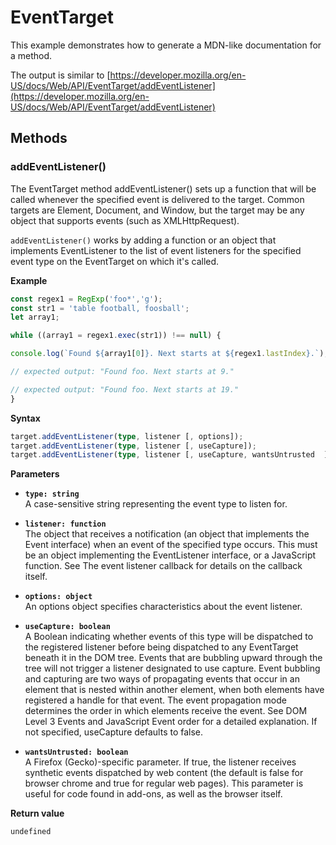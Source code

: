 # EventTarget

This example demonstrates how to generate a MDN-like documentation
for a method.

The output is similar to
[https://developer.mozilla.org/en-US/docs/Web/API/EventTarget/addEventListener](https://developer.mozilla.org/en-US/docs/Web/API/EventTarget/addEventListener)

## Methods

### addEventListener()

The EventTarget method addEventListener() sets up a function that will
be called whenever the specified event is delivered to the target.
Common targets are Element, Document, and Window, but the target may be
any object that supports events (such as XMLHttpRequest).

`addEventListener()` works by adding a function or an object that
implements EventListener to the list of event listeners for the
specified event type on the EventTarget on which it's called.

**Example**

```js
const regex1 = RegExp('foo*','g');
const str1 = 'table football, foosball';
let array1;

while ((array1 = regex1.exec(str1)) !== null) {

console.log(`Found ${array1[0]}. Next starts at ${regex1.lastIndex}.`);

// expected output: "Found foo. Next starts at 9."

// expected output: "Found foo. Next starts at 19."
}
```

**Syntax**

```typescript
target.addEventListener(type, listener [, options]);
target.addEventListener(type, listener [, useCapture]);
target.addEventListener(type, listener [, useCapture, wantsUntrusted  ]); // Gecko/Mozilla only
```

**Parameters**

- **`type: string`**<br>
  A case-sensitive string representing the event type to listen for.

- **`listener: function`**<br>
  The object that receives a notification (an object that implements the Event
  interface) when an event of the specified type occurs. This must be an object
  implementing the EventListener interface, or a JavaScript function. See The
  event listener callback for details on the callback itself.

- **`options: object`**<br>
  An options object specifies characteristics about the event listener.

- **`useCapture: boolean`**<br>
  A Boolean indicating whether events of this type will be dispatched to the
  registered listener before being dispatched to any EventTarget beneath it in
  the DOM tree. Events that are bubbling upward through the tree will not
  trigger a listener designated to use capture. Event bubbling and capturing are
  two ways of propagating events that occur in an element that is nested within
  another element, when both elements have registered a handle for that event.
  The event propagation mode determines the order in which elements receive the
  event. See DOM Level 3 Events and JavaScript Event order for a detailed
  explanation. If not specified, useCapture defaults to false.

- **`wantsUntrusted: boolean`**<br>
  A Firefox (Gecko)-specific parameter. If true, the listener receives synthetic
  events dispatched by web content (the default is false for browser chrome and
  true for regular web pages). This parameter is useful for code found in
  add-ons, as well as the browser itself.

**Return value**

`undefined`

